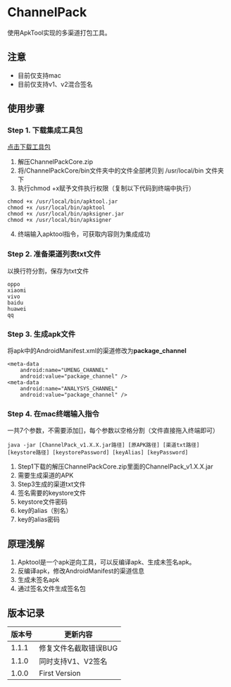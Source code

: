 # ChannelPack

使用ApkTool实现的多渠道打包工具。

## 注意
* 目前仅支持mac
* 目前仅支持v1、v2混合签名

## 使用步骤
### Step 1. 下载集成工具包
[点击下载工具包](https://csdn-app.csdn.net/ChannelPackCore_v1.1.1.zip)
1. 解压ChannelPackCore.zip
2. 将/ChannelPackCore/bin文件夹中的文件全部拷贝到 /usr/local/bin 文件夹下
3. 执行chmod +x赋予文件执行权限（复制以下代码到终端中执行）
```
chmod +x /usr/local/bin/apktool.jar 
chmod +x /usr/local/bin/apktool 
chmod +x /usr/local/bin/apksigner.jar 
chmod +x /usr/local/bin/apksigner 
```
4. 终端输入apktool指令，可获取内容则为集成成功

### Step 2. 准备渠道列表txt文件
以换行符分割，保存为txt文件
```
oppo
xiaomi
vivo
baidu
huawei
qq
```

### Step 3. 生成apk文件
将apk中的AndroidManifest.xml的渠道修改为**package_channel**
```
<meta-data
    android:name="UMENG_CHANNEL"
    android:value="package_channel" />
<meta-data
    android:name="ANALYSYS_CHANNEL"
    android:value="package_channel" />
```

### Step 4. 在mac终端输入指令
一共7个参数，不需要添加[]，每个参数以空格分割（文件直接拖入终端即可）
```
java -jar [ChannelPack_v1.X.X.jar路径] [原APK路径] [渠道txt路径] [keystore路径] [keystorePassword] [keyAlias] [keyPassword] 
```
1. Step1下载的解压ChannelPackCore.zip里面的ChannelPack_v1.X.X.jar
2. 需要生成渠道的APK
3. Step3生成的渠道txt文件
4. 签名需要的keystore文件
5. keystore文件密码
6. key的alias（别名）
7. key的alias密码

## 原理浅解
1. Apktool是一个apk逆向工具，可以反编译apk、生成未签名apk。
2. 反编译apk，修改AndroidManifest的渠道信息
3. 生成未签名apk
4. 通过签名文件生成签名包

## 版本记录
|版本号|更新内容|
|---|---|
|1.1.1|修复文件名截取错误BUG|
|1.1.0|同时支持V1、V2签名|
|1.0.0|First Version|
